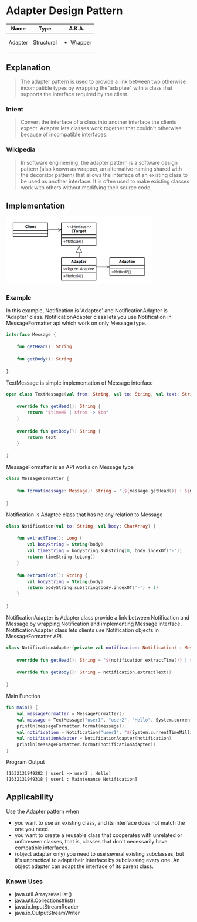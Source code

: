 # Adapter Design Pattern

| Name    | Type       | A.K.A.                    |
|---------|------------|---------------------------|
| Adapter | Structural | <ul><li>Wrapper</li></ul> |

## Explanation

> The adapter pattern is used to provide a link between two otherwise incompatible types by wrapping the"adaptee" with a class that supports the interface required by the client.

### Intent

> Convert the interface of a class into another interface the clients expect. Adapter lets classes work together that couldn't otherwise because of incompatible interfaces.

### Wikipedia

> In software engineering, the adapter pattern is a software design pattern (also known as wrapper, an alternative naming shared with the decorator pattern) that allows the interface of an existing class to be used as another interface. It is often used to make existing classes work with others without modifying their source code.

## Implementation

<img src="./src/main/resources/adapter-uml.png" alt="uml-diagram" width="400">

### Example

In this example, Notification is 'Adaptee' and NotificationAdapter is 'Adapter' class. NotificationAdapter class lets
you use Notification in MessageFormatter api which work on only Message type.

```kotlin
interface Message {

    fun getHead(): String

    fun getBody(): String

}
```

TextMessage is simple implementation of Message interface

```kotlin
open class TextMessage(val from: String, val to: String, val text: String, val timeMS: Long) : Message {

    override fun getHead(): String {
        return "$timeMS | $from -> $to"
    }

    override fun getBody(): String {
        return text
    }

}
```

MessageFormatter is an API works on Message type

```kotlin
class MessageFormatter {

    fun format(message: Message): String = "[${message.getHead()} : ${message.getBody()}]";

}
```

Notification is Adaptee class that has no any relation to Message

```kotlin
class Notification(val to: String, val body: CharArray) {

    fun extractTime(): Long {
        val bodyString = String(body)
        val timeString = bodyString.substring(0, body.indexOf('-'))
        return timeString.toLong()
    }

    fun extractText(): String {
        val bodyString = String(body)
        return bodyString.substring(body.indexOf('-') + 1)
    }

}
```

NotificationAdapter is Adapter class provide a link between Notification and Message by wrapping Notification and
implementing Message interface. NotificationAdapter class lets clients use Notification objects in MessageFormatter API.

```kotlin
class NotificationAdapter(private val notification: Notification) : Message {

    override fun getHead(): String = "${notification.extractTime()} | ${notification.to}"

    override fun getBody(): String = notification.extractText()

}
```

Main Function

```kotlin
fun main() {
    val messageFormatter = MessageFormatter()
    val message = TextMessage("user1", "user2", "Hello", System.currentTimeMillis())
    println(messageFormatter.format(message))
    val notification = Notification("user1", "${System.currentTimeMillis()}-Maintenance Notification".toCharArray())
    val notificationAdapter = NotificationAdapter(notification)
    println(messageFormatter.format(notificationAdapter))
}
```

Program Output

```
[1632131949282 | user1 -> user2 : Hello]
[1632131949318 | user1 : Maintenance Notification]
```

## Applicability

Use the Adapter pattern when

* you want to use an existing class, and its interface does not match the one you need.
* you want to create a reusable class that cooperates with unrelated or unforeseen classes, that is, classes that don't
  necessarily have compatible interfaces.
* (object adapter only) you need to use several existing subclasses, but it's unpractical to adapt their interface by
  subclassing every one. An object adapter can adapt the interface of its parent class.

### Known Uses

- java.util.Arrays#asList()
- java.util.Collections#list()
- java.io.InputStreamReader
- java.io.OutputStreamWriter
